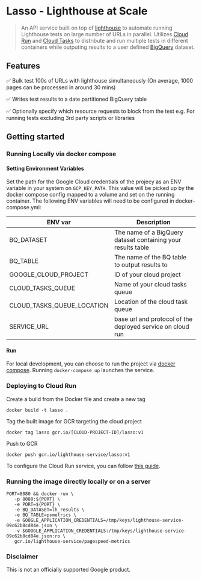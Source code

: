 # Lasso - Lighthouse at Scale

> An API service built on top of [lighthouse](https://github.com/GoogleChrome/lighthouse#readme) to automate running Lighthouse tests on large number of URLs in parallel. Utilizes [Cloud Run](https://cloud.google.com/run) and [Cloud Tasks](https://cloud.google.com/tasks) to distribute and run multiple tests in different containers while outputing results to a user defined [BigQuery](https://cloud.google.com/bigquery) dataset.

## Features

✅ Bulk test 100s of URLs with lighthouse simultaneously (On average, 1000 pages can be processed in around 30 mins)

✅ Writes test results to a date partitioned BigQuery table

✅ Optionally specify which resource requests to block from the test e.g. For running tests excluding 3rd party scripts or libraries

## Getting started

### Running Locally via docker compose

#### Setting Environment Variables

Set the path for the Google Cloud credentials of the projecy as an ENV variable in your system on `GCP_KEY_PATH`. This value will be picked up by the docker compose config mapped to a volume and set on the running container. The following ENV variables will need to be configured in docker-compose.yml:

| ENV var  | Description |
| ------------- | ------------- |
| BQ_DATASET  | The name of a BigQuery dataset containing your results table |
| BQ_TABLE  | The name of the BQ table to output results to |
| GOOGLE_CLOUD_PROJECT  | ID of your cloud project |
| CLOUD_TASKS_QUEUE  | Name of your cloud tasks queue |
| CLOUD_TASKS_QUEUE_LOCATION  | Location of the cloud task queue |
| SERVICE_URL  | base url and protocol of the deployed service on cloud run |

#### Run 

For local development, you can choose to run the project via [docker compose](https://cloud.google.com/community/tutorials/cloud-run-local-dev-docker-compose). Running `docker-compose up` launches the service.

### Deploying to Cloud Run

Create a build from the Docker file and create a new tag

`docker build -t lasso .`

Tag the built image for GCR targeting the cloud project

`docker tag lasso gcr.io/[CLOUD-PROJECT-ID]/lasso:v1`

Push to GCR

`docker push gcr.io/lighthouse-service/lasso:v1`

To configure the Cloud Run service, you can follow [this guide](https://cloud.google.com/run/docs/deploying).

### Running the image directly locally or on a server 

```
PORT=8080 && docker run \
   -p 8080:${PORT} \
   -e PORT=${PORT} \
   -e BQ_DATASET=lh_results \
   -e BQ_TABLE=psmetrics \
   -e GOOGLE_APPLICATION_CREDENTIALS=/tmp/keys/lighthouse-service-09c62b8cd84e.json \
   -v $GOOGLE_APPLICATION_CREDENTIALS:/tmp/keys/lighthouse-service-09c62b8cd84e.json:ro \
   gcr.io/lighthouse-service/pagespeed-metrics
```

### Disclaimer
This is not an officially supported Google product.
